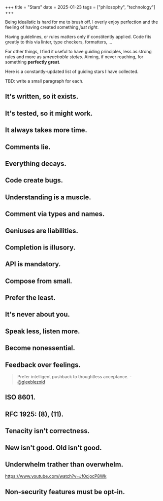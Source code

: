 +++
title = "Stars"
date = 2025-01-23
tags = ["philosophy", "technology"]
+++

Being idealistic is hard for me to brush off. I overly enjoy perfection and the
feeling of having created something _just right_.

Having guidelines, or rules matters only if constitently applied. Code fits
greatly to this via linter, type checkers, formatters, ...

For other things, I find it useful to have guiding principles, less as strong
rules and more as _unreachable states_. Aiming, if never reaching, for something
**perfectly great**.

Here is a constantly-updated list of guiding stars I have collected.

TBD: write a small paragraph for each.

## It's written, so it exists.

## It's tested, so it might work.

## It always takes more time.

## Comments lie.

## Everything decays.

## Code create bugs.

## Understanding is a muscle.

## Comment via types and names.

## Geniuses are liabilities.

## Completion is illusory.

## API is mandatory.

## Compose from small.

## Prefer the least.

## It's never about you.

## Speak less, listen more.

## Become nonessential.

## Feedback over feelings.
> Prefer intelligent pushback to thoughtless acceptance. -
> [@gleeblezoid](https://github.com/gleeblezoid)

## ISO 8601.

## RFC 1925: (8), (11).

## Tenacity isn't correctness.

## New isn't good. Old isn't good.

## Underwhelm trather than overwhelm. 

https://www.youtube.com/watch?v=Jf0cjocP8Wk

## Non-security features must be opt-in.
